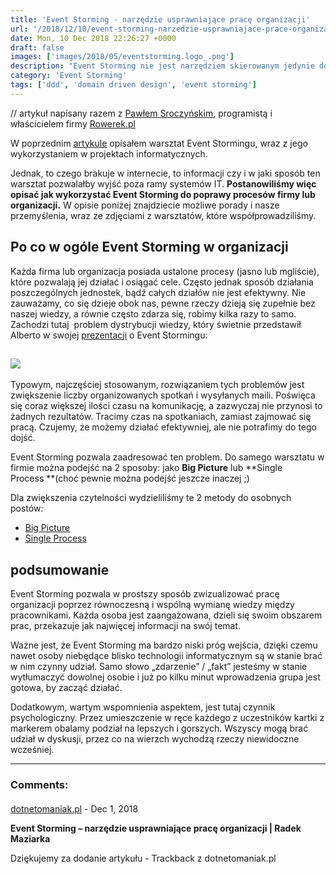 ```yaml
---
title: 'Event Storming - narzędzie usprawniające pracę organizacji'
url: '/2018/12/10/event-storming-narzedzie-usprawniajace-prace-organizacji/'
date: Mon, 10 Dec 2018 22:26:27 +0000
draft: false
images: ['images/2018/05/eventstorming.logo_.png']
description: "Event Storming nie jest narzędziem skierowanym jedynie do problemów informatycznych. Zobacz jak radzi sobie z poprawą pracy organizacji lub firmy."
category: 'Event Storming'
tags: ['ddd', 'domain driven design', 'event storming']
---
```


// artykuł napisany razem z [Pawłem Sroczyńskim](https://twitter.com/psroczynski), programistą i właścicielem firmy [Rowerek.pl](https://rowerek.pl/)

W poprzednim [artykule](/2018/12/06/event-storming-jak-szybko-odkrywac-nieznane/) opisałem warsztat Event Stormingu, wraz z jego wykorzystaniem w projektach informatycznych.

Jednak, to czego brakuje w internecie, to informacji czy i w jaki sposób ten warsztat pozwalałby wyjść poza ramy systemów IT. **Postanowiliśmy więc opisać jak wykorzystać Event Storming do poprawy procesów firmy lub organizacji.** W opisie poniżej znajdziecie możliwe porady i nasze przemyślenia, wraz ze zdjęciami z warsztatów, które współprowadziliśmy.

## Po co w ogóle Event Storming w organizacji

Każda firma lub organizacja posiada ustalone procesy (jasno lub mgliście), które pozwalają jej działać i osiągać cele. Często jednak sposób działania poszczególnych jednostek, bądź całych działów nie jest efektywny. Nie zauważamy, co się dzieje obok nas, pewne rzeczy dzieją się zupełnie bez naszej wiedzy, a równie często zdarza się, robimy kilka razy to samo. Zachodzi tutaj  problem dystrybucji wiedzy, który świetnie przedstawił Alberto w swojej [prezentacji](https://www.slideshare.net/ziobrando/50000-orange-stickies-later/12) o Event Stormingu:

## [![](/images/2018/12/knowledge-distribution.jpg)](/images/2018/12/knowledge-distribution.jpg)

Typowym, najczęściej stosowanym, rozwiązaniem tych problemów jest zwiększenie liczby organizowanych spotkań i wysyłanych maili. Poświęca się coraz większej ilości czasu na komunikację, a zazwyczaj nie przynosi to żadnych rezultatów. Tracimy czas na spotkaniach, zamiast zajmować się pracą. Czujemy, że możemy działać efektywniej, ale nie potrafimy do tego dojść.

Event Storming pozwala zaadresować ten problem. Do samego warsztatu w firmie można podejść na 2 sposoby: jako **Big Picture** lub **Single Process **(choć pewnie można podejść jeszcze inaczej ;)

Dla zwiększenia czytelności wydzieliliśmy te 2 metody do osobnych postów:

 *   [Big Picture](/2018/12/10/event-storming-w-organizacji-big-picture/)
 *   [Single Process](/2018/12/10/event-storming-w-organizacji-single-process/)

## podsumowanie

Event Storming pozwala w prostszy sposób zwizualizować pracę organizacji poprzez równoczesną i wspólną wymianę wiedzy między pracownikami. Każda osoba jest zaangażowana, dzieli się swoim obszarem prac, przekazuje jak najwięcej informacji na swój temat.

Ważne jest, że Event Storming ma bardzo niski próg wejścia, dzięki czemu nawet osoby niebędące blisko technologii informatycznym są w stanie brać w nim czynny udział. Samo słowo „zdarzenie” / „fakt” jesteśmy w stanie wytłumaczyć dowolnej osobie i już po kilku minut wprowadzenia grupa jest gotowa, by zacząć działać.

Dodatkowym, wartym wspomnienia aspektem, jest tutaj czynnik psychologiczny. Przez umieszczenie w ręce każdego z uczestników kartki z markerem obalamy podział na lepszych i gorszych. Wszyscy mogą brać udział w dyskusji, przez co na wierzch wychodzą rzeczy niewidoczne wcześniej.

---
### Comments:
#### 
[dotnetomaniak.pl](https://dotnetomaniak.pl/Event-Storming-narzedzie-usprawniajace-prace-organizacji-Radek-Maziarka "") - <time datetime="2018-12-10 23:59:30">Dec 1, 2018</time>

**Event Storming – narzędzie usprawniające pracę organizacji | Radek Maziarka**

Dziękujemy za dodanie artykułu - Trackback z dotnetomaniak.pl
